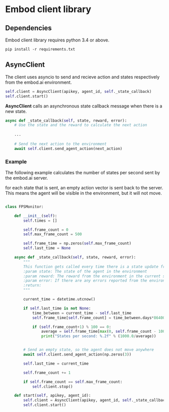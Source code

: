 # Embod client library

## Dependencies

Embod client library requires python 3.4 or above.

```
pip install -r requirements.txt
```


## AsyncClient

The client uses asyncio to send and recieve action and states respectively from the embod.ai environment.

```python
self.client = AsyncClient(apikey, agent_id, self._state_callback)
self.client.start()
```

**AsyncClient** calls an asynchronous state callback message when there is a new state.
```python
async def _state_callback(self, state, reward, error):
    # Use the state and the reward to calculate the next action
    
    ...
    
    # Send the next action to the environment
    await self.client.send_agent_action(next_action)
```

### Example 

The following example calculates the number of states per second sent by the embod.ai server.

for each state that is sent, an empty action vector is sent back to the server. 
This means the agent will be visible in the environment, but it will not move.

```python

class FPSMonitor:

    def __init__(self):
        self.times = []

        self.frame_count = 0
        self.max_frame_count = 500

        self.frame_time = np.zeros(self.max_frame_count)
        self.last_time = None

    async def _state_callback(self, state, reward, error):
        """
        This function gets called every time there is a state update from the environment
        :param state: The state of the agent in the environment
        :param reward: The reward from the environment in the current state
        :param error: If there are any errors reported from the environment
        :return:
        """

        current_time = datetime.utcnow()

        if self.last_time is not None:
            time_between = current_time - self.last_time
            self.frame_time[self.frame_count] = time_between.days*86400000 + time_between.seconds*1000 + time_between.microseconds/1000

            if (self.frame_count+1) % 100 == 0:
                average = self.frame_time[max(0, self.frame_count - 100):self.frame_count].mean()
                print("States per second: %.2f" % (1000.0/average))


        # Send an empty state, so the agent does not move anywhere
        await self.client.send_agent_action(np.zeros(3))

        self.last_time = current_time

        self.frame_count += 1

        if self.frame_count == self.max_frame_count:
            self.client.stop()

    def start(self, apikey, agent_id):
        self.client = AsyncClient(apikey, agent_id, self._state_callback)
        self.client.start()


```

